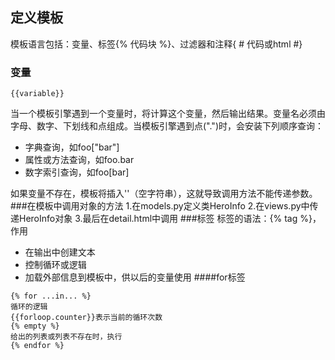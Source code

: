 ## 定义模板

模板语言包括：变量、标签{% 代码块 %}、过滤器和注释{ \# 代码或html \#}

### 变量

```
{{variable}}
```

当一个模板引擎遇到一个变量时，将计算这个变量，然后输出结果。变量名必须由字母、数字、下划线和点组成。当模板引擎遇到点\("."\)时，会安装下列顺序查询：

* 字典查询，如foo\["bar"\]
* 属性或方法查询，如foo.bar
* 数字索引查询，如foo[bar]

如果变量不存在，模板将插入''（空字符串），这就导致调用方法不能传递参数。
###在模板中调用对象的方法
1.在models.py定义类HeroInfo
2.在views.py中传递HeroInfo对象
3.最后在detail.html中调用
###标签
标签的语法：\{% tag %}，作用
* 在输出中创建文本
* 控制循环或逻辑
* 加载外部信息到模板中，供以后的变量使用
####for标签
```
{% for ...in... %}
循环的逻辑
{{forloop.counter}}表示当前的循环次数
{% empty %}
给出的列表或列表不存在时，执行
{% endfor %}
```

